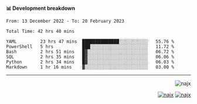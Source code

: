 <b>📊 Development breakdown</b>
<!--START_SECTION:waka-->

```text
From: 13 December 2022 - To: 20 February 2023

Total Time: 42 hrs 40 mins

YAML         23 hrs 47 mins  ██████████████░░░░░░░░░░░   55.76 %
PowerShell   5 hrs           ███░░░░░░░░░░░░░░░░░░░░░░   11.72 %
Bash         2 hrs 51 mins   █▓░░░░░░░░░░░░░░░░░░░░░░░   06.72 %
SQL          2 hrs 35 mins   █▓░░░░░░░░░░░░░░░░░░░░░░░   06.06 %
Python       2 hrs 34 mins   █▓░░░░░░░░░░░░░░░░░░░░░░░   06.03 %
Markdown     1 hr 16 mins    ▓░░░░░░░░░░░░░░░░░░░░░░░░   03.00 %
```

<!--END_SECTION:waka-->
-----
<p align="right">
  <img src="https://komarev.com/ghpvc/?username=najx&label=GitHub%20Profile%20Views&color=yellow&style=flat" alt="najx" />
</p align="center">
<p align="right">
  <a href="https://www.linkedin.com/in/abdx"><img src="https://img.shields.io/badge/LinkedIn--_.svg?style=social&logo=linkedin" alt="najx"></a>
  <a href="https://stackoverflow.com/users/19588110/najim-abdelmoula"><img src="https://img.shields.io/badge/Stack Overflow--_.svg?style=social&logo=stackoverflow" alt="najx"></a>
</p align="center">
